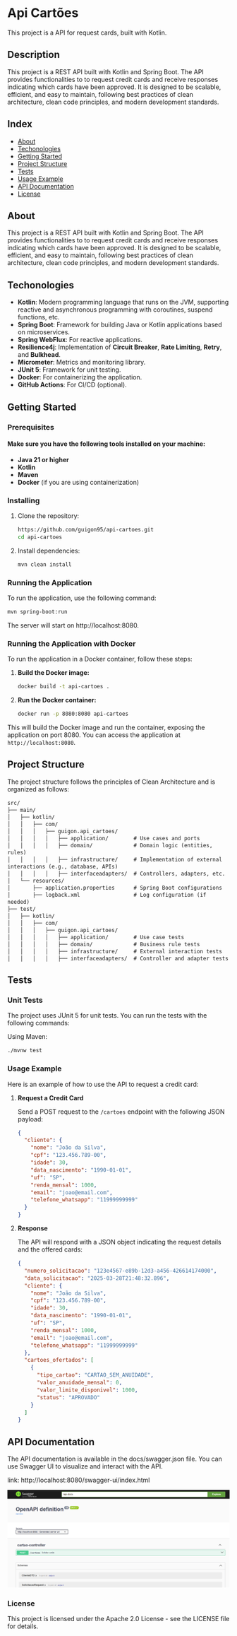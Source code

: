 
# Api Cartões

This project is a API for request cards, built with Kotlin.

## Description

This project is a REST API built with Kotlin and Spring Boot. The API provides functionalities to to request credit cards and receive responses indicating which cards have been approved. It is designed to be scalable, efficient, and easy to maintain, following best practices of clean architecture, clean code principles, and modern development standards.

## Index

- [About](#about)
- [Techonologies](#techonologies)
- [Getting Started](#getting-started)
- [Project Structure](#project-structure)
- [Tests](#tests)
- [Usage Example](#usage-example)
- [API Documentation](#api-documentation)
- [License](#license)

## About

This project is a REST API built with Kotlin and Spring Boot. The API provides functionalities to to request credit cards and receive responses indicating which cards have been approved. It is designed to be scalable, efficient, and easy to maintain, following best practices of clean architecture, clean code principles, and modern development standards.

## Techonologies

- **Kotlin**: Modern programming language that runs on the JVM, supporting reactive and asynchronous programming with coroutines, suspend functions, etc.
- **Spring Boot**: Framework for building Java or Kotlin applications based on microservices.
- **Spring WebFlux**: For reactive applications.
- **Resilience4j**: Implementation of **Circuit Breaker**, **Rate Limiting**, **Retry**, and **Bulkhead**.
- **Micrometer**: Metrics and monitoring library.
- **JUnit 5**: Framework for unit testing.
- **Docker**: For containerizing the application.
- **GitHub Actions**: For CI/CD (optional).

## Getting Started

### Prerequisites

#### Make sure you have the following tools installed on your machine:

- **Java 21 or higher**
- **Kotlin**
- **Maven** 
- **Docker** (if you are using containerization)

### Installing

1. Clone the repository:
    ```sh
    https://github.com/guigon95/api-cartoes.git
    cd api-cartoes
    ```

2. Install dependencies:
    ```sh
    mvn clean install
    ```

### Running the Application

To run the application, use the following command:
```sh
mvn spring-boot:run
```


The server will start on http://localhost:8080.

### Running the Application with Docker

To run the application in a Docker container, follow these steps:

1. **Build the Docker image:**

   ```sh
   docker build -t api-cartoes .
   ```

2. **Run the Docker container:**

   ```sh
   docker run -p 8080:8080 api-cartoes
   ```

This will build the Docker image and run the container, exposing the application on port 8080. You can access the application at `http://localhost:8080`.

## Project Structure

The project structure follows the principles of Clean Architecture and is organized as follows:

```
src/
├── main/
│   ├── kotlin/
│   │   ├── com/
│   │   │   ├── guigon.api_cartoes/
│   │   │   │   ├── application/        # Use cases and ports
│   │   │   │   ├── domain/             # Domain logic (entities, rules)
│   │   │   │   ├── infrastructure/     # Implementation of external interactions (e.g., database, APIs)
│   │   │   │   ├── interfaceadapters/  # Controllers, adapters, etc.
│   └── resources/
│       ├── application.properties      # Spring Boot configurations
│       ├── logback.xml                 # Log configuration (if needed)
├── test/
│   ├── kotlin/
│   │   ├── com/
│   │   │   ├── guigon.api_cartoes/
│   │   │   │   ├── application/        # Use case tests
│   │   │   │   ├── domain/             # Business rule tests
│   │   │   │   ├── infrastructure/     # External interaction tests
│   │   │   │   ├── interfaceadapters/  # Controller and adapter tests
```

## Tests

### Unit Tests
The project uses JUnit 5 for unit tests. You can run the tests with the following commands:

Using Maven:
```sh
./mvnw test
```

### Usage Example

Here is an example of how to use the API to request a credit card:

1. **Request a Credit Card**

   Send a POST request to the `/cartoes` endpoint with the following JSON payload:

   ```json
   {
     "cliente": {
       "nome": "João da Silva",
       "cpf": "123.456.789-00",
       "idade": 30,
       "data_nascimento": "1990-01-01",
       "uf": "SP",
       "renda_mensal": 1000,
       "email": "joao@email.com",
       "telefone_whatsapp": "11999999999"
     }
   }
   ```

2. **Response**

   The API will respond with a JSON object indicating the request details and the offered cards:

   ```json
   {
     "numero_solicitacao": "123e4567-e89b-12d3-a456-426614174000",
     "data_solicitacao": "2025-03-28T21:48:32.896",
     "cliente": {
       "nome": "João da Silva",
       "cpf": "123.456.789-00",
       "idade": 30,
       "data_nascimento": "1990-01-01",
       "uf": "SP",
       "renda_mensal": 1000,
       "email": "joao@email.com",
       "telefone_whatsapp": "11999999999"
     },
     "cartoes_ofertados": [
       {
         "tipo_cartao": "CARTAO_SEM_ANUIDADE",
         "valor_anuidade_mensal": 0,
         "valor_limite_disponivel": 1000,
         "status": "APROVADO"
       }
     ]
   }
   ```

## API Documentation
The API documentation is available in the docs/swagger.json file. You can use Swagger UI to visualize and interact with the API.


link: http://localhost:8080/swagger-ui/index.html

![swagger.png](imagens/openapi.png)


### License
This project is licensed under the Apache 2.0 License - see the LICENSE file for details.